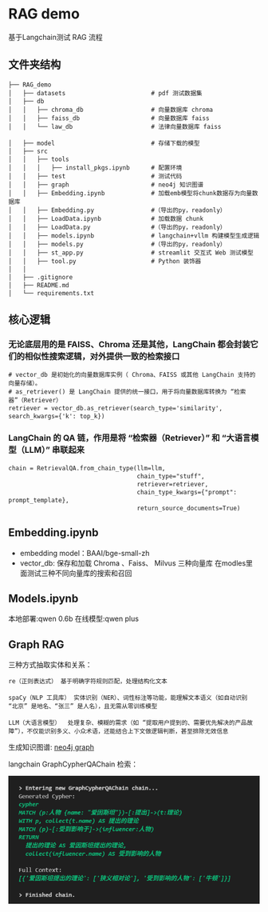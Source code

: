 # RAG demo
基于Langchain测试 RAG 流程  


## 文件夹结构

    ├── RAG_demo
    │   ├── datasets                        # pdf 测试数据集
    │   ├── db
    │   │   ├── chroma_db                   # 向量数据库 chroma
    │   │   ├── faiss_db                    # 向量数据库 faiss
    │   │   └── law_db                      # 法律向量数据库 faiss 

    │   ├── model                           # 存储下载的模型
    │   ├── src
    │   │   ├── tools    
    │   │   │   ├── install_pkgs.ipynb      # 配置环境                
    │   │   ├── test                        # 测试代码
    │   │   ├── graph                       # neo4j 知识图谱
    │   │   ├── Embedding.ipynb             # 加载emb模型将chunk数据存为向量数据库  
    │   │   ├── Embedding.py                #（导出的py，readonly）
    │   │   ├── LoadData.ipynb              # 加载数据 chunk
    │   │   ├── LoadData.py                 #（导出的py，readonly）
    │   │   ├── models.ipynb                # langchain+vllm 构建模型生成逻辑
    │   │   ├── models.py                   #（导出的py，readonly）
    │   │   ├── st_app.py                   # streamlit 交互式 Web 测试模型 
    │   │   ├── tool.py                     # Python 装饰器
    │   │ 
    │   ├── .gitignore
    │   ├── README.md
    │   └── requirements.txt

## 核心逻辑

### 无论底层用的是 FAISS、Chroma 还是其他，LangChain 都会封装它们的相似性搜索逻辑，对外提供一致的检索接口

    # vector_db 是初始化的向量数据库实例（ Chroma、FAISS 或其他 LangChain 支持的向量存储）。
    # as_retriever() 是 LangChain 提供的统一接口，用于将向量数据库转换为 “检索器”（Retriever）
    retriever = vector_db.as_retriever(search_type='similarity', search_kwargs={'k': top_k})

### LangChain 的 QA 链，作用是将 “检索器（Retriever）” 和 “大语言模型（LLM）” 串联起来

    chain = RetrievalQA.from_chain_type(llm=llm,
                                        chain_type="stuff",
                                        retriever=retriever,
                                        chain_type_kwargs={"prompt": prompt_template},
                                        return_source_documents=True)

## Embedding.ipynb  
* embedding model：BAAI/bge-small-zh
* vector_db:
保存和加载 Chroma 、Faiss、 Milvus 三种向量库
在modles里面测试三种不同向量库的搜索和召回


## Models.ipynb
本地部署:qwen 0.6b
在线模型:qwen plus

## Graph RAG

三种方式抽取实体和关系：
```
re（正则表达式） 基于明确字符规则匹配，处理结构化文本

spaCy（NLP 工具库） 实体识别（NER）、词性标注等功能，能理解文本语义（如自动识别 “北京” 是地名、“张三” 是人名），且无需从零训练模型

LLM（大语言模型）  处理复杂、模糊的需求（如 “提取用户提到的、需要优先解决的产品故障”），不仅能识别多义、小众术语，还能结合上下文做逻辑判断，甚至排除无效信息
```
生成知识图谱: [neo4j graph](src/graph/neo4j_graph.html)

langchain GraphCypherQAChain 检索： 

![graph QA](src/graph/result.png)